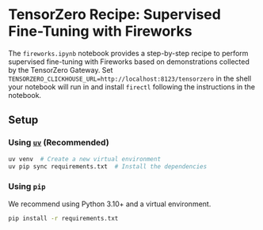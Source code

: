 # TensorZero Recipe: Supervised Fine-Tuning with Fireworks

The `fireworks.ipynb` notebook provides a step-by-step recipe to perform supervised fine-tuning with Fireworks based on demonstrations collected by the TensorZero Gateway.
Set `TENSORZERO_CLICKHOUSE_URL=http://localhost:8123/tensorzero` in the shell your notebook will run in and install `firectl` following the instructions in the notebook.

## Setup

### Using [`uv`](https://github.com/astral-sh/uv) (Recommended)

```bash
uv venv  # Create a new virtual environment
uv pip sync requirements.txt  # Install the dependencies
```

### Using `pip`

We recommend using Python 3.10+ and a virtual environment.

```bash
pip install -r requirements.txt
```
